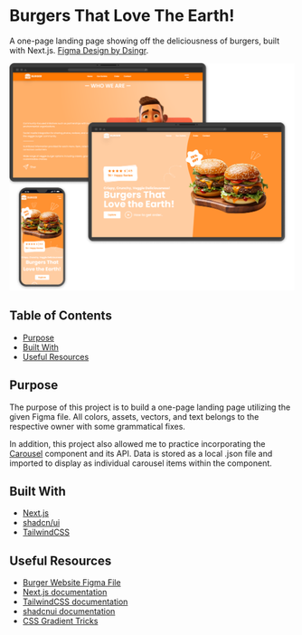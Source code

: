 # Burgers That Love The Earth!

A one-page landing page showing off the deliciousness of burgers, built with Next.js. [Figma Design by Dsingr](https://www.figma.com/community/file/1358386692683328451/food-website-ui-design-tutorial-in-figma-using-no-cod).

![](/public/burger-screenshot.png)

## Table of Contents

- [Purpose](#purpose)
- [Built With](#built-with)
- [Useful Resources](#useful-resources)

## Purpose

The purpose of this project is to build a one-page landing page utilizing the given Figma file. All colors, assets, vectors, and text belongs to the respective owner with some grammatical fixes.

In addition, this project also allowed me to practice incorporating the [Carousel](https://ui.shadcn.com/docs/components/carousel) component and its API. Data is stored as a local .json file and imported to display as individual carousel items within the component.

## Built With

- [Next.js](https://nextjs.org/)
- [shadcn/ui](https://ui.shadcn.com/)
- [TailwindCSS](https://tailwindcss.com/)

## Useful Resources

- [Burger Website Figma File](https://www.figma.com/community/file/1358386692683328451/food-website-ui-design-tutorial-in-figma-using-no-cod)
- [Next.js documentation](https://nextjs.org/docs)
- [TailwindCSS documentation](https://tailwindcss.com/docs/installation)
- [shadcnui documentation](https://ui.shadcn.com/docs)
- [CSS Gradient Tricks](https://css-tricks.com/radial-gradient-recipes/)
